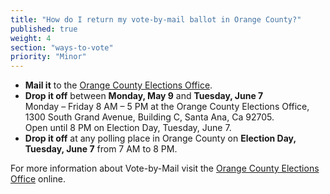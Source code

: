```yaml
---
title: "How do I return my vote-by-mail ballot in Orange County?"
published: true
weight: 4
section: "ways-to-vote"
priority: "Minor"
---
```


- **Mail it** to the [Orange County Elections Office](#section-election-office-contact).  
- **Drop it off** between **Monday, May 9** and **Tuesday, June 7**  
  Monday – Friday 8 AM – 5 PM at the Orange County Elections Office, 1300 South Grand Avenue, Building C, Santa Ana, Ca 92705.  
  Open until 8 PM on Election Day, Tuesday, June 7.  
- **Drop it off** at any polling place in Orange County on **Election Day, Tuesday, June 7** from 7 AM to 8 PM.  

For more information about Vote-by-Mail visit the [Orange County Elections Office](https://www.ocvote.com/voting/vote-by-mail-voting/) online.  
